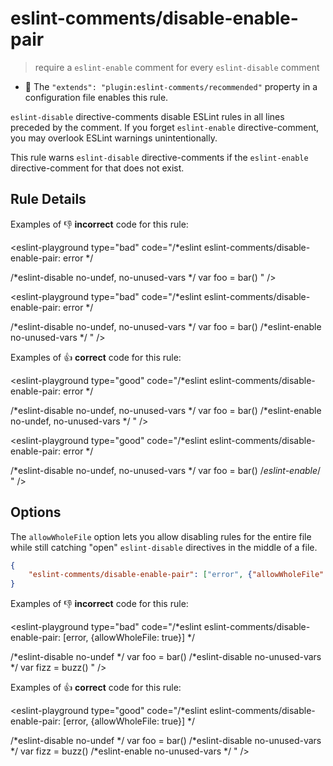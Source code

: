 # eslint-comments/disable-enable-pair

> require a `eslint-enable` comment for every `eslint-disable` comment

- 🌟 The `"extends": "plugin:eslint-comments/recommended"` property in a configuration file enables this rule.

`eslint-disable` directive-comments disable ESLint rules in all lines preceded by the comment.
If you forget `eslint-enable` directive-comment, you may overlook ESLint warnings unintentionally.

This rule warns `eslint-disable` directive-comments if the `eslint-enable` directive-comment for that does not exist.

## Rule Details

Examples of :-1: **incorrect** code for this rule:

<eslint-playground type="bad" code="/*eslint eslint-comments/disable-enable-pair: error */

/*eslint-disable no-undef, no-unused-vars */
var foo = bar()
" />

<eslint-playground type="bad" code="/*eslint eslint-comments/disable-enable-pair: error */

/*eslint-disable no-undef, no-unused-vars */
var foo = bar()
/*eslint-enable no-unused-vars */
" />

Examples of :+1: **correct** code for this rule:

<eslint-playground type="good" code="/*eslint eslint-comments/disable-enable-pair: error */

/*eslint-disable no-undef, no-unused-vars */
var foo = bar()
/*eslint-enable no-undef, no-unused-vars */
" />

<eslint-playground type="good" code="/*eslint eslint-comments/disable-enable-pair: error */

/*eslint-disable no-undef, no-unused-vars */
var foo = bar()
/*eslint-enable*/
" />

## Options

The `allowWholeFile` option lets you allow disabling rules for the entire file while still catching "open" `eslint-disable` directives in the middle of a file.

```json
{
    "eslint-comments/disable-enable-pair": ["error", {"allowWholeFile": true}]
}
```

Examples of :-1: **incorrect** code for this rule:

<eslint-playground type="bad" code="/*eslint eslint-comments/disable-enable-pair: [error, {allowWholeFile: true}] */

/*eslint-disable no-undef */
var foo = bar()
/*eslint-disable no-unused-vars */
var fizz = buzz()
" />

Examples of :+1: **correct** code for this rule:

<eslint-playground type="good" code="/*eslint eslint-comments/disable-enable-pair: [error, {allowWholeFile: true}] */

/*eslint-disable no-undef */
var foo = bar()
/*eslint-disable no-unused-vars */
var fizz = buzz()
/*eslint-enable no-unused-vars */
" />
